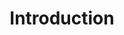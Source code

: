 ---
title: Introduction
week: 1
dates: 
- 2023-01-24
- 2023-01-26
current: true
unit: 1
project: project1
reading:
  - lialina
  - staples
lectures:
- '[Cyberspace Origins](https://vimeo.com/501962625)'
- '[Internet Today](https://vimeo.com/amtparsons/review/502002510/d6c4507c86)'
day1:
- 'Class introduction'
- 'Assign: Readings'
- 'Discussion: What is the internet? What is interaction design?'
day2:
- 'Discuss lecture + readings'
- 'What is a story? Narrative arc vs non-linear story.'
- 'Exercise: Story Time'
- 'Introduce: Project 1'
- 'Assign: Ideas'
hw:
- 'Readings + Discussion Questions'
- 'Project 1: Ideas'
---